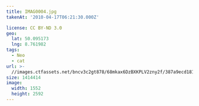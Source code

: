 ```yaml
---
title: IMAG0004.jpg
takenAt: '2010-04-17T06:21:30.000Z'

license: CC BY-ND 3.0
geo:
  lat: 50.095173
  lng: 8.761982
tags:
  - Neo
  - cat
url: >-
  //images.ctfassets.net/bncv3c2gt878/68mkax6DzBXKPLV2zny2f/387a9ecd1816844378480d592ca2ad34/imag0004jpg_4527707204_o
size: 1414414
image:
  width: 1552
  height: 2592
---
```


